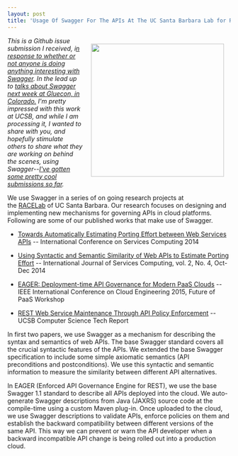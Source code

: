 ```yaml
---
layout: post
title: 'Usage Of Swagger For The APIs At The UC Santa Barbara Lab for Research on Adaptive Computing Environments'
---
```

<p><img style="padding: 15px;" src="http://kinlane-productions.s3.amazonaws.com/api-evangelist-site/blog/UCSB-RACELab.png" alt="" width="300" align="right" /></p>
<p><em>This is a Github issue submission I received, i<a href="http://apievangelist.com/2015/05/13/are-you-doing-anything-interesting-with-swagger-or-know-someone-who-is/">n response to whether or not anyone is doing anything interesting with Swagger</a>. In the lead up to&nbsp;<a href="http://apievangelist.com/2015/05/13/it-will-be-a-busy-week-for-api-industry-next-week-at-gluecon/">talks about Swagger next week at Gluecon, in Colorado.</a> I'm pretty impressed with this work at UCSB, and while I am processing it, I wanted to share with you, and hopefully stimulate others to share what they are working on behind the scenes, using Swagger--<a href="https://github.com/kinlane/swagger/issues">I've gotten some pretty cool submissions so far</a>.</em></p>
<p>We use Swagger in a series of on going research projects at the&nbsp;<a href="http://www.cs.ucsb.edu/~ckrintz/racelab.html" target="_blank">RACELab</a>&nbsp;of UC Santa Barbara. Our research focuses on designing and implementing new mechanisms for governing APIs in cloud platforms. Following are some of our published works that make use of Swagger.</p>
<ul>
<li><a href="http://ieeexplore.ieee.org/xpl/articleDetails.jsp?tp=&amp;arnumber=6930607" target="_blank">Towards Automatically Estimating Porting Effort between Web Services APIs</a>&nbsp;-- International Conference on Services Computing 2014</li>
<li>
<p><a href="http://www.hipore.com/ijsc/2014/IJSC-Vol2-No4-2014-pp1-14-Jayathilaka.pdf" target="_blank">Using Syntactic and Semantic Similarity of Web APIs to Estimate Porting Effort</a>&nbsp;-- International Journal of Services Computing, vol. 2, No. 4, Oct-Dec 2014</p>
</li>
<li>
<p><a href="http://ieeexplore.ieee.org/xpl/articleDetails.jsp?tp=&amp;arnumber=7092929" target="_blank">EAGER: Deployment-time API Governance for Modern PaaS Clouds</a>&nbsp;-- IEEE International Conference on Cloud Engineering 2015, Future of PaaS Workshop</p>
</li>
<li><a href="http://www.cs.ucsb.edu/research/tech-reports/2014-08" target="_blank">REST Web Service Maintenance Through API Policy Enforcement</a>&nbsp;-- UCSB Computer Science Tech Report</li>
</ul>
<p>In first two papers, we use Swagger as a mechanism for describing the syntax and semantics of web APIs. The base Swagger standard covers all the crucial syntactic features of the APIs. We extended the base Swagger specification to include some simple axiomatic semantics (API preconditions and postconditions). We use this syntactic and semantic information to measure the similarity between different API alternatives.</p>
<p>In EAGER (Enforced API Governance Engine for REST), we use the base Swagger 1.1 standard to describe all APIs deployed into the cloud. We auto-generate Swagger descriptions from Java (JAXRS) source code at the compile-time using a custom Maven plug-in. Once uploaded to the cloud, we use Swagger descriptions to validate APIs, enforce policies on them and establish the backward compatibility between different versions of the same API. This way we can prevent or warn the API developer when a backward incompatible API change is being rolled out into a production cloud.</p>